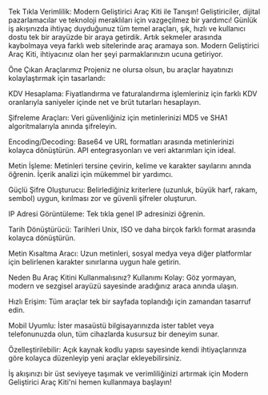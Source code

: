 Tek Tıkla Verimlilik: Modern Geliştirici Araç Kiti ile Tanışın!
Geliştiriciler, dijital pazarlamacılar ve teknoloji meraklıları için vazgeçilmez bir yardımcı! Günlük iş akışınızda ihtiyaç duyduğunuz tüm temel araçları, şık, hızlı ve kullanıcı dostu tek bir arayüzde bir araya getirdik. Artık sekmeler arasında kaybolmaya veya farklı web sitelerinde araç aramaya son. Modern Geliştirici Araç Kiti, ihtiyacınız olan her şeyi parmaklarınızın ucuna getiriyor.

Öne Çıkan Araçlarımız
Projeniz ne olursa olsun, bu araçlar hayatınızı kolaylaştırmak için tasarlandı:

KDV Hesaplama: Fiyatlandırma ve faturalandırma işlemleriniz için farklı KDV oranlarıyla saniyeler içinde net ve brüt tutarları hesaplayın.

Şifreleme Araçları: Veri güvenliğiniz için metinlerinizi MD5 ve SHA1 algoritmalarıyla anında şifreleyin.

Encoding/Decoding: Base64 ve URL formatları arasında metinlerinizi kolayca dönüştürün. API entegrasyonları ve veri aktarımları için ideal.

Metin İşleme: Metinleri tersine çevirin, kelime ve karakter sayılarını anında öğrenin. İçerik analizi için mükemmel bir yardımcı.

Güçlü Şifre Oluşturucu: Belirlediğiniz kriterlere (uzunluk, büyük harf, rakam, sembol) uygun, kırılması zor ve güvenli şifreler oluşturun.

IP Adresi Görüntüleme: Tek tıkla genel IP adresinizi öğrenin.

Tarih Dönüştürücü: Tarihleri Unix, ISO ve daha birçok farklı format arasında kolayca dönüştürün.

Metin Kısaltma Aracı: Uzun metinleri, sosyal medya veya diğer platformlar için belirlenen karakter sınırlarına uygun hale getirin.

Neden Bu Araç Kitini Kullanmalısınız?
Kullanımı Kolay: Göz yormayan, modern ve sezgisel arayüzü sayesinde aradığınız araca anında ulaşın.

Hızlı Erişim: Tüm araçlar tek bir sayfada toplandığı için zamandan tasarruf edin.

Mobil Uyumlu: İster masaüstü bilgisayarınızda ister tablet veya telefonunuzda olun, tüm cihazlarda kusursuz bir deneyim sunar.

Özelleştirilebilir: Açık kaynak kodlu yapısı sayesinde kendi ihtiyaçlarınıza göre kolayca düzenleyip yeni araçlar ekleyebilirsiniz.

İş akışınızı bir üst seviyeye taşımak ve verimliliğinizi artırmak için Modern Geliştirici Araç Kiti'ni hemen kullanmaya başlayın!
